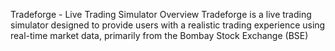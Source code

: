 Tradeforge - Live Trading Simulator
Overview
Tradeforge is a live trading simulator designed to provide users with a realistic trading experience using real-time market data, primarily from the Bombay Stock Exchange (BSE)